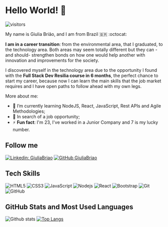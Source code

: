# Hello World! 👋

![visitors](https://visitor-badge.laobi.icu/badge?page_id=giuliabriao.giuliabriao)

My name is Giulia Brião, and I am from Brazil 🇧🇷 :octocat: 

**I am in a career transition**: from the environmental area, that I graduated, to the technology area. Both areas may seem totally different but they can -and should- strengthen bonds on how one would help another with innovation and improvements for the society.

I discovered myself in the technology area due to the opportunity I found with the **Full Stack Dev Resilia course in 6 months**, the perfect chance to start my career, because now I can learn the main skills that the job market requires and I have open paths to follow ahead with my own legs.

More about me:

- 🌱 I’m currently learning NodeJS, React, JavaScript, Rest APIs and Agile Methodologies;
- :raising_hand: In search of a job opportunity;
- ⚡ **Fun fact**: I'm 23, I've worked in a Junior Company and 7 is my lucky number.

## Follow me

[![Linkedin: GiuliaBriao](https://img.shields.io/badge/-GiuliaBrião-blue?style=flat-square&logo=Linkedin&logoColor=white&link=https://www.linkedin.com/in/giuliabriao/)](https://www.linkedin.com/in/giuliabriao/) [![GitHub GiuliaBriao](https://img.shields.io/github/followers/giuliabriao?label=follow&style=social)](https://github.com/giuliabriao)

## Tech Skills

![HTML5](https://img.shields.io/badge/-HTML5-E34F26?style=flat-square&logo=html5&logoColor=white)
![CSS3](https://img.shields.io/badge/-CSS3-1572B6?style=flat-square&logo=css3)
![JavaScript](https://img.shields.io/badge/-JavaScript-black?style=flat-square&logo=javascript)
![Nodejs](https://img.shields.io/badge/NodeJs-339933.svg?logo=node.js&logoColor=white)
![React](https://img.shields.io/badge/-React-black?style=flat-square&logo=react)
![Bootstrap](https://img.shields.io/badge/-Bootstrap-563D7C?style=flat-square&logo=bootstrap)
![Git](https://img.shields.io/badge/-Git-black?style=flat-square&logo=git)
![GitHub](https://img.shields.io/badge/-GitHub-181717?style=flat-square&logo=github)

## GitHub Stats and Most Used Languages

![Github stats](https://github-readme-stats.vercel.app/api?username=giuliabriao&hide=issues&theme=dracula&show_icons=true&hide_border=false&count_private=true&include_all_commits=true&line_height=24.5)
[![Top Langs](https://github-readme-stats.vercel.app/api/top-langs/?username=giuliabriao&layout=compact&theme=dracula&langs_count=10)](https://github.com/giuliabriao/github-readme-stats)
